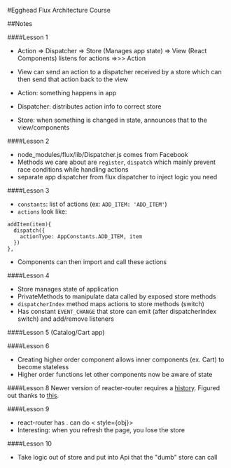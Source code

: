 #Egghead Flux Architecture Course

##Notes

####Lesson 1
- Action => Dispatcher => Store (Manages app state) => View (React Components) listens for actions =>>> Action

- View can send an action to a dispatcher received by a store which can then send that action back to the view
- Action: something happens in app
- Dispatcher: distributes action info to correct store
- Store: when something is changed in state, announces that to the view/components

####Lesson 2
- node_modules/flux/lib/Dispatcher.js comes from Facebook
- Methods we care about are `register`, `dispatch` which mainly prevent race conditions while handling actions
- separate app dispatcher from flux dispatcher to inject logic you need

####Lesson 3
- `constants`: list of actions (ex: `ADD_ITEM: 'ADD_ITEM'`)
- `actions` look like:
```
addItem(item){
  dispatch({
    actionType: AppConstants.ADD_ITEM, item
  })
},
```
- Components can then import and call these actions

####Lesson 4
- Store manages state of application
- PrivateMethods to manipulate data called by exposed store methods
- `dispatcherIndex` method maps actions to store methods (switch)
- Has constant `EVENT_CHANGE` that store can emit (after dispatcherIndex switch) and add/remove listeners

####Lesson 5 (Catalog/Cart app)

####Lesson 6
- Creating higher order component allows inner components (ex. Cart) to become stateless
- Higher order functions let other components now be aware of state

####Lesson 8
Newer version of reacter-router requires a [history](https://github.com/ReactTraining/react-router/blob/master/docs/guides/Histories.md). Figured out thanks to [this](http://stackoverflow.com/questions/40872481/react-router-uncaught-typeerror-cannot-read-property-getcurrentlocation-of).

####Lesson 9
- react-router has <Link to="">. can do < style={obj}>
- Interesting: when you refresh the page, you lose the store

####Lesson 10
- Take logic out of store and put into Api that the "dumb" store can call
